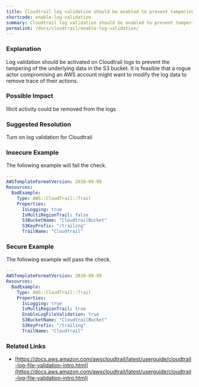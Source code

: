 ```yaml
---
title: Cloudtrail log validation should be enabled to prevent tampering of log data
shortcode: enable-log-validation
summary: Cloudtrail log validation should be enabled to prevent tampering of log data 
permalink: /docs/cloudtrail/enable-log-validation/
---
```


### Explanation

Log validation should be activated on Cloudtrail logs to prevent the tampering of the underlying data in the S3 bucket. It is feasible that a rogue actor compromising an AWS account might want to modify the log data to remove trace of their actions.

### Possible Impact
Illicit activity could be removed from the logs

### Suggested Resolution
Turn on log validation for Cloudtrail


### Insecure Example

The following example will fail the  check.

```yaml
---
AWSTemplateFormatVersion: 2010-09-09
Resources:
  BadExample:
    Type: AWS::CloudTrail::Trail
    Properties:
      IsLogging: true
      IsMultiRegionTrail: false
      S3BucketName: "CloudtrailBucket"
      S3KeyPrefix: "/trailing"
      TrailName: "Cloudtrail"

```



### Secure Example

The following example will pass the  check.

```yaml
---
AWSTemplateFormatVersion: 2010-09-09
Resources:
  BadExample:
    Type: AWS::CloudTrail::Trail
    Properties:
      IsLogging: true
      IsMultiRegionTrail: true
      EnableLogFileValidation: true
      S3BucketName: "CloudtrailBucket"
      S3KeyPrefix: "/trailing"
      TrailName: "Cloudtrail"

```




### Related Links


- [https://docs.aws.amazon.com/awscloudtrail/latest/userguide/cloudtrail-log-file-validation-intro.html](https://docs.aws.amazon.com/awscloudtrail/latest/userguide/cloudtrail-log-file-validation-intro.html)


